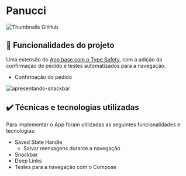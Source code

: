 # Panucci

![Thumbnails GitHub](https://user-images.githubusercontent.com/8989346/216600115-b19a50e0-191e-4198-8b14-8c326775e481.png)

## 🔨 Funcionalidades do projeto

Uma extensão do [App base com o Type Safety](https://github.com/alura-cursos/jetpack-compose-navigation-type-safety), com a adição da confirmação de pedido e testes automatizados para a navegação.

- Confirmação do pedido

![apresentando-snackbar](https://user-images.githubusercontent.com/8989346/216601582-ffffafce-d36f-474f-9ba3-856c34e000b2.gif)

## ✔️ Técnicas e tecnologias utilizadas

Para implementar o App foram utilizadas as seguintes funcionalidades e tecnologias:

- Saved State Handle
  - Salvar mensagens durante a navegação
- Snackbar
- Deep Links
- Testes para a navegação com o Compose

<!-- ## 📁 Acesso ao projeto

Você pode [acessar o código fonte do projeto](https://github.com/alura-cursos/jetpack-compose-navigation-type-safety/tree/aula-5) ou [baixá-lo](https://github.com/alura-cursos/jetpack-compose-navigation-type-safety/archive/refs/heads/aula-5.zip).

## 🛠️ Abrir e rodar o projeto

Após baixar o projeto, você pode abrir com o Android Studio. Para isso, na tela de launcher clique em:

Open an Existing Project (ou alguma opção similar)
Procure o local onde o projeto está e o selecione (Caso o projeto seja baixado via zip, é necessário extraí-lo antes de procurá-lo)
Por fim clique em OK
O Android Studio deve executar algumas tasks do Gradle para configurar o projeto, aguarde até finalizar. Ao finalizar as tasks, você pode executar o App 🏆

<!-- ## 📚 Mais informações do curso

**Faça um CTA (_call to action_) para o curso do projeto**
